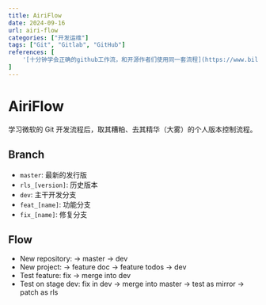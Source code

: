 ```yaml
---
title: AiriFlow
date: 2024-09-16
url: airi-flow
categories: ["开发运维"]
tags: ["Git", "Gitlab", "GitHub"]
references: [
	'[十分钟学会正确的github工作流，和开源作者们使用同一套流程](https://www.bilibili.com/video/BV19e4y1q7JJ)', 
]
---
```


<!--more-->

# AiriFlow

学习微软的 Git 开发流程后，取其糟粕、去其精华（大雾）的个人版本控制流程。

## Branch

- `master`:  最新的发行版
- `rls_[version]`: 历史版本
- `dev`: 主干开发分支
- `feat_[name]`: 功能分支
- `fix_[name]`: 修复分支

## Flow

- New repository: -> master -> dev
- New project: -> feature doc -> feature todos -> dev
- Test feature: fix → merge into dev
- Test on stage dev: fix in dev → merge into master → test as mirror → patch as rls
